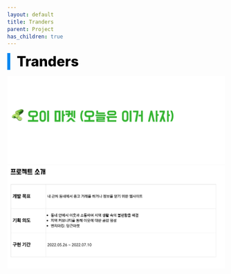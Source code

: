 ```yaml
---
layout: default
title: Tranders
parent: Project
has_children: true
---
```


<div style="font-size:32px; font-weight: 800; border-left: 7px solid #0687f0; padding-left:15px !important; color:#000000">Tranders</div>

![로고](/assets/images/Project/Tranders/img2.png)
![프로젝트_소개](/assets/images/Project/Tranders/img1.png)

 